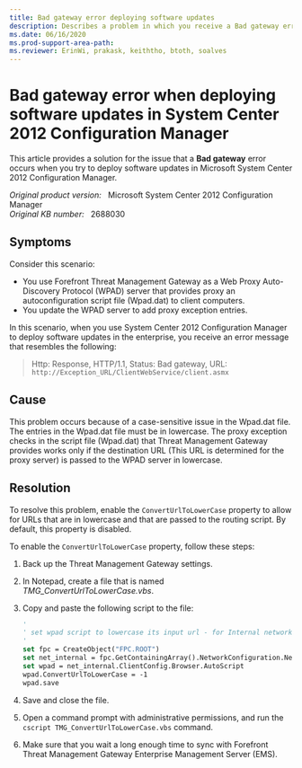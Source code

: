```yaml
---
title: Bad gateway error deploying software updates
description: Describes a problem in which you receive a Bad gateway error message when you deploy software updates in System Center 2012 Configuration Manager.
ms.date: 06/16/2020
ms.prod-support-area-path: 
ms.reviewer: ErinWi, prakask, keiththo, btoth, soalves
---
```

# Bad gateway error when deploying software updates in System Center 2012 Configuration Manager

This article provides a solution for the issue that a **Bad gateway** error occurs when you try to deploy software updates in Microsoft System Center 2012 Configuration Manager.

_Original product version:_ &nbsp; Microsoft System Center 2012 Configuration Manager  
_Original KB number:_ &nbsp; 2688030

## Symptoms

Consider this scenario:

- You use Forefront Threat Management Gateway as a Web Proxy Auto-Discovery Protocol (WPAD) server that provides proxy an autoconfiguration script file (Wpad.dat) to client computers.
- You update the WPAD server to add proxy exception entries.

In this scenario, when you use System Center 2012 Configuration Manager to deploy software updates in the enterprise, you receive an error message that resembles the following:

> Http: Response, HTTP/1.1, Status: Bad gateway, URL: `http://Exception_URL/ClientWebService/client.asmx`

## Cause

This problem occurs because of a case-sensitive issue in the Wpad.dat file. The entries in the Wpad.dat file must be in lowercase. The proxy exception checks in the script file (Wpad.dat) that Threat Management Gateway provides works only if the destination URL (This URL is determined for the proxy server) is passed to the WPAD server in lowercase.

## Resolution

To resolve this problem, enable the `ConvertUrlToLowerCase` property to allow for URLs that are in lowercase and that are passed to the routing script. By default, this property is disabled.

To enable the `ConvertUrlToLowerCase` property, follow these steps:

1. Back up the Threat Management Gateway settings.
2. In Notepad, create a file that is named *TMG_ConvertUrlToLowerCase.vbs*.
3. Copy and paste the following script to the file:

    ```vb
    '
    ' set wpad script to lowercase its input url - for Internal network
    '
    set fpc = CreateObject("FPC.ROOT")
    set net_internal = fpc.GetContainingArray().NetworkConfiguration.Networks("Internal")
    set wpad = net_internal.ClientConfig.Browser.AutoScript
    wpad.ConvertUrlToLowerCase = -1
    wpad.save
    ```

4. Save and close the file.
5. Open a command prompt with administrative permissions, and run the `cscript TMG_ConvertUrlToLowerCase.vbs` command.

6. Make sure that you wait a long enough time to sync with Forefront Threat Management Gateway Enterprise Management Server (EMS).
